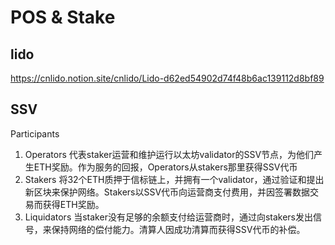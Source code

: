 # POS & Stake 


## lido
https://cnlido.notion.site/cnlido/Lido-d62ed54902d74f48b6ac139112d8bf89 

## SSV 

Participants
1. Operators
代表staker运营和维护运行以太坊validator的SSV节点，为他们产生ETH奖励。作为服务的回报，Operators从stakers那里获得SSV代币
2. Stakers
将32个ETH质押于信标链上，并拥有一个validator，通过验证和提出新区块来保护网络。Stakers以SSV代币向运营商支付费用，并因签署数据交易而获得ETH奖励。
3. Liquidators
当staker没有足够的余额支付给运营商时，通过向stakers发出信号，来保持网络的偿付能力。清算人因成功清算而获得SSV代币的补偿。



